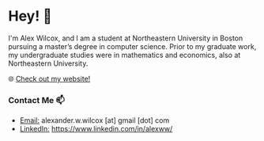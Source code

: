 # Hey! 👋

I'm Alex Wilcox, and I am a student at Northeastern University in Boston pursuing a master’s degree in computer science. Prior to my graduate work, my undergraduate studies were in mathematics and economics, also at Northeastern University. 

🌐 [Check out my website!](https://www.alexander-wilcox.com/) 

### Contact Me 📫

- <ins>Email:</ins> alexander.w.wilcox [at] gmail [dot] com
- <ins>LinkedIn:</ins> https://www.linkedin.com/in/alexww/

